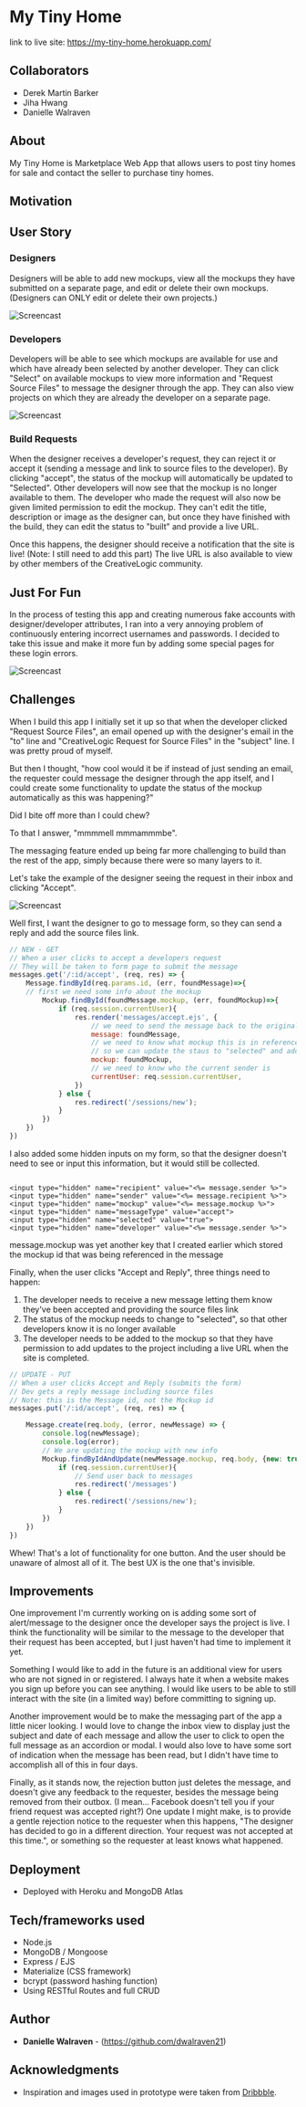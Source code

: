 # My Tiny Home
link to live site: https://my-tiny-home.herokuapp.com/

## Collaborators
* Derek Martin Barker
* Jiha Hwang
* Danielle Walraven

## About
My Tiny Home is Marketplace Web App that allows users to post tiny homes for sale and contact the seller to purchase tiny homes.

## Motivation


## User Story



### Designers

Designers will be able to add new mockups, view all the mockups they have submitted on a separate page, and edit or delete their own mockups. (Designers can ONLY edit or delete their own projects.)

![Screencast](http://g.recordit.co/iNuZRr2jKb.gif)

### Developers

Developers will be able to see which mockups are available for use and which have already been selected by another developer. They can click "Select" on available mockups to view more information and "Request Source Files" to message the designer through the app. They can also view projects on which they are already the developer on a separate page.

![Screencast](http://g.recordit.co/HO9uA7QkwZ.gif)

### Build Requests

When the designer receives a developer's request, they can reject it or accept it (sending a message and link to source files to the developer). By clicking "accept", the status of the mockup will automatically be updated to "Selected". Other developers will now see that the mockup is no longer available to them. The developer who made the request will also now be given limited permission to edit the mockup. They can't edit the title, description or image as the designer can, but once they have finished with the build, they can edit the status to "built" and provide a live URL.

Once this happens, the designer should receive a notification that the site is live! (Note: I still need to add this part) The live URL is also available to view by other members of the CreativeLogic community.

## Just For Fun

In the process of testing this app and creating numerous fake accounts with designer/developer attributes, I ran into a very annoying problem of continuously entering incorrect usernames and passwords. I decided to take this issue and make it more fun by adding some special pages for these login errors.

![Screencast](http://g.recordit.co/5JmtaMjZ0L.gif)

## Challenges

When I build this app I initially set it up so that when the developer clicked "Request Source Files", an email opened up with the designer's email in the "to" line and "CreativeLogic Request for Source Files" in the "subject" line. I was pretty proud of myself.

But then I thought, "how cool would it be if instead of just sending an email, the requester could message the designer through the app itself, and I could create some functionality to update the status of the mockup automatically as this was happening?"

Did I bite off more than I could chew?

To that I answer, "mmmmell mmmammmbe".

The messaging feature ended up being far more challenging to build than the rest of the app, simply because there were so many layers to it.

Let's take the example of the designer seeing the request in their inbox and clicking "Accept".

![Screencast](http://g.recordit.co/fug6ljMWex.gif)

Well first, I want the designer to go to message form, so they can send a reply and add the source files link.

```JavaScript
// NEW - GET
// When a user clicks to accept a developers request
// They will be taken to form page to submit the message
messages.get('/:id/accept', (req, res) => {
	Message.findById(req.params.id, (err, foundMessage)=>{
	// first we need some info about the mockup
		Mockup.findById(foundMessage.mockup, (err, foundMockup)=>{
			if (req.session.currentUser){
				res.render('messages/accept.ejs', {
					// we need to send the message back to the original message sender
					message: foundMessage,
					// we need to know what mockup this is in reference to
					// so we can update the staus to "selected" and add the developer username
					mockup: foundMockup,
					// we need to know who the current sender is
					currentUser: req.session.currentUser,
				})
			} else {
				res.redirect('/sessions/new');
			}
		})
	})
})

```
I also added some hidden inputs on my form, so that the designer doesn't need to see or input this information, but it would still be collected.

```ejs

<input type="hidden" name="recipient" value="<%= message.sender %>">
<input type="hidden" name="sender" value="<%= message.recipient %>">
<input type="hidden" name="mockup" value="<%= message.mockup %>">
<input type="hidden" name="messageType" value="accept">
<input type="hidden" name="selected" value="true">
<input type="hidden" name="developer" value="<%= message.sender %>">

```
message.mockup was yet another key that I created earlier which stored the mockup id that was being referenced in the message

Finally, when the user clicks "Accept and Reply", three things need to happen:
1. The developer needs to receive a new message letting them know they've been accepted and providing the source files link
2. The status of the mockup needs to change to "selected", so that other developers know it is no longer available
3. The developer needs to be added to the mockup so that they have permission to add updates to the project including a live URL when the site is completed.

```JavaScript
// UPDATE - PUT
// When a user clicks Accept and Reply (submits the form)
// Dev gets a reply message including source files
// Note: this is the Message id, not the Mockup id
messages.put('/:id/accept', (req, res) => {

	Message.create(req.body, (error, newMessage) => {
		console.log(newMessage);
		console.log(error);
		// We are updating the mockup with new info
		Mockup.findByIdAndUpdate(newMessage.mockup, req.body, {new: true}, (err, updatedModel)=>{
			if (req.session.currentUser){
				// Send user back to messages
				res.redirect('/messages')
			} else {
				res.redirect('/sessions/new');
			}
		})
	})
})

```
Whew! That's a lot of functionality for one button. And the user should be unaware of almost all of it. The best UX is the one that's invisible.

## Improvements

One improvement I'm currently working on is adding some sort of alert/message to the designer once the developer says the project is live. I think the functionality will be similar to the message to the developer that their request has been accepted, but I just haven't had time to implement it yet.

Something I would like to add in the future is an additional view for users who are not signed in or registered. I always hate it when a website makes you sign up before you can see anything. I would like users to be able to still interact with the site (in a limited way) before committing to signing up.

Another improvement would be to make the messaging part of the app a little nicer looking. I would love to change the inbox view to display just the subject and date of each message and allow the user to click to open the full message as an accordion or modal. I would also love to have some sort of indication when the message has been read, but I didn't have time to accomplish all of this in four days.

Finally, as it stands now, the rejection button just deletes the message, and doesn't give any feedback to the requester, besides the message being removed from their outbox. (I mean... Facebook doesn't tell you if your friend request was accepted right?) One update I might make, is to provide a gentle rejection notice to the requester when this happens, "The designer has decided to go in a different direction. Your request was not accepted at this time.", or something so the requester at least knows what happened.

## Deployment

* Deployed with Heroku and MongoDB Atlas

## Tech/frameworks used

* Node.js
* MongoDB / Mongoose
* Express / EJS
* Materialize (CSS framework)
* bcrypt (password hashing function)
* Using RESTful Routes and full CRUD

## Author

* **Danielle Walraven** - (https://github.com/dwalraven21)

## Acknowledgments

* Inspiration and images used in prototype were taken from <a href="www.dribbble.com">Dribbble</a>.
